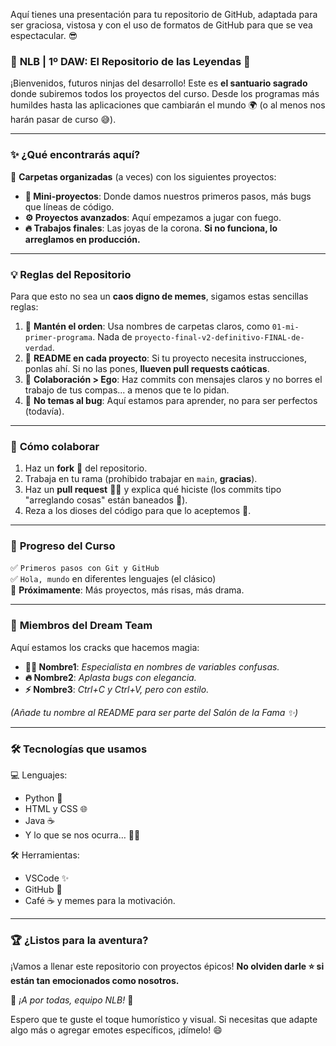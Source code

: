 Aquí tienes una presentación para tu repositorio de GitHub, adaptada para ser graciosa, vistosa y con el uso de formatos de GitHub para que se vea espectacular. 😎  

### 🏫 **NLB | 1º DAW: El Repositorio de las Leyendas** 🚀  
¡Bienvenidos, futuros ninjas del desarrollo! Este es **el santuario sagrado** donde subiremos todos los proyectos del curso. Desde los programas más humildes hasta las aplicaciones que cambiarán el mundo 🌍 (o al menos nos harán pasar de curso 😅).

---

### ✨ **¿Qué encontrarás aquí?**  
📂 **Carpetas organizadas** (a veces) con los siguientes proyectos:  
- **👾 Mini-proyectos**: Donde damos nuestros primeros pasos, más bugs que líneas de código.  
- **⚙️ Proyectos avanzados**: Aquí empezamos a jugar con fuego.  
- **🔥 Trabajos finales**: Las joyas de la corona. **Si no funciona, lo arreglamos en producción.**  

---

### 💡 **Reglas del Repositorio**  
Para que esto no sea un **caos digno de memes**, sigamos estas sencillas reglas:  
1. 🧹 **Mantén el orden**: Usa nombres de carpetas claros, como `01-mi-primer-programa`. Nada de `proyecto-final-v2-definitivo-FINAL-de-verdad`.  
2. 📜 **README en cada proyecto**: Si tu proyecto necesita instrucciones, ponlas ahí. Si no las pones, **llueven pull requests caóticas**.  
3. 🤝 **Colaboración > Ego**: Haz commits con mensajes claros y no borres el trabajo de tus compas... a menos que te lo pidan.  
4. 🐛 **No temas al bug**: Aquí estamos para aprender, no para ser perfectos (todavía).  

---

### 📌 **Cómo colaborar**  
1. Haz un **fork** 🍴 del repositorio.  
2. Trabaja en tu rama (prohibido trabajar en `main`, **gracias**).  
3. Haz un **pull request** 🧙‍♂️ y explica qué hiciste (los commits tipo "arreglando cosas" están baneados 🚫).  
4. Reza a los dioses del código para que lo aceptemos 🙏.  

---

### 📅 **Progreso del Curso**  
✅ `Primeros pasos con Git y GitHub`  
✅ `Hola, mundo` en diferentes lenguajes (el clásico)  
🔄 **Próximamente**: Más proyectos, más risas, más drama.  

---

### 🤩 **Miembros del Dream Team**  
Aquí estamos los cracks que hacemos magia:  
- **🐱‍💻 Nombre1**: _Especialista en nombres de variables confusas._  
- **🔥 Nombre2**: _Aplasta bugs con elegancia._  
- **⚡ Nombre3**: _Ctrl+C y Ctrl+V, pero con estilo._  

*(Añade tu nombre al README para ser parte del Salón de la Fama ✨)*  

---

### 🛠️ **Tecnologías que usamos**  
💻 Lenguajes:  
- Python 🐍  
- HTML y CSS 🌐  
- Java ☕  
- Y lo que se nos ocurra… 🤷‍♂️  

🛠️ Herramientas:  
- VSCode ✨  
- GitHub 💖  
- Café ☕ y memes para la motivación.  

---

### 🏆 **¿Listos para la aventura?**  
¡Vamos a llenar este repositorio con proyectos épicos! **No olviden darle ⭐ si están tan emocionados como nosotros.**  

🚀 _¡A por todas, equipo NLB!_ 🎉  

Espero que te guste el toque humorístico y visual. Si necesitas que adapte algo más o agregar emotes específicos, ¡dímelo! 😄

